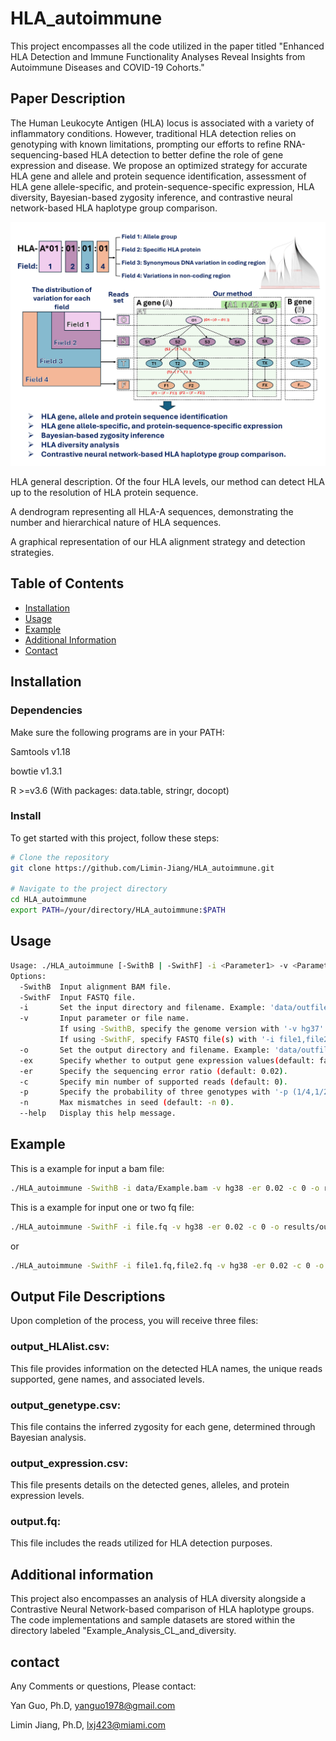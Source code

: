 # HLA_autoimmune
This project encompasses all the code utilized in the paper titled "Enhanced HLA Detection and Immune Functionality Analyses Reveal Insights from Autoimmune Diseases and COVID-19 Cohorts."

## Paper Description
The Human Leukocyte Antigen (HLA) locus is associated with a variety of inflammatory conditions. However, traditional HLA detection relies on genotyping with known limitations, prompting our efforts to refine RNA-sequencing-based HLA detection to better define the role of gene expression and disease. We propose an optimized strategy for accurate HLA gene and allele and protein sequence identification, assessment of HLA gene allele-specific, and protein-sequence-specific expression, HLA diversity, Bayesian-based zygosity inference, and contrastive neural network-based HLA haplotype group comparison. 

![Framework](https://github.com/Limin-Jiang/HLA_autoimmune/blob/main/Figure.JPG)

HLA general description. Of the four HLA levels, our method can detect HLA up to the resolution of HLA protein sequence. 

A dendrogram representing all HLA-A sequences, demonstrating the number and hierarchical nature of HLA sequences. 

A graphical representation of our HLA alignment strategy and detection strategies. 

## Table of Contents

- [Installation](#installation)
- [Usage](#usage)
- [Example](#Example)
- [Additional Information](#Additional)
- [Contact](#contact)

## Installation

###  Dependencies
Make sure the following programs are in your PATH:

Samtools v1.18

bowtie v1.3.1

R  >=v3.6 (With packages: data.table, stringr, docopt)

###  Install
To get started with this project, follow these steps:

```bash
# Clone the repository
git clone https://github.com/Limin-Jiang/HLA_autoimmune.git

# Navigate to the project directory
cd HLA_autoimmune
export PATH=/your/directory/HLA_autoimmune:$PATH
```



## Usage

```bash
Usage: ./HLA_autoimmune [-SwithB | -SwithF] -i <Parameter1> -v <Parameter2> -er <Parameter3> -c <Parameter4> -o <Parameter5>  -p <Parameter6> [-ex]
Options:
  -SwithB  Input alignment BAM file.  
  -SwithF  Input FASTQ file.  
  -i       Set the input directory and filename. Example: 'data/outfile.bam'.  
  -v       Input parameter or file name.  
           If using -SwithB, specify the genome version with '-v hg37' or '-v hg38'.           
           If using -SwithF, specify FASTQ file(s) with '-i file1,file2' (two files) or '-i file' (one file).           
  -o       Set the output directory and filename. Example: 'data/outfile'.  
  -ex      Specify whether to output gene expression values(default: false).  
  -er      Specify the sequencing error ratio (default: 0.02).  
  -c       Specify min number of supported reads (default: 0).  
  -p       Specify the probability of three genotypes with '-p (1/4,1/2,1/4)' (default: (1/3,1/3,1/3)).
  -n       Max mismatches in seed (default: -n 0). 
  --help   Display this help message.
```
## Example
This is a example for input a bam file:
```bash
./HLA_autoimmune -SwithB -i data/Example.bam -v hg38 -er 0.02 -c 0 -o results/output -ex -n 0
```

This is a example for input one or two fq file:
```bash
./HLA_autoimmune -SwithF -i file.fq -v hg38 -er 0.02 -c 0 -o results/output -ex -n 0
```

or

```bash
./HLA_autoimmune -SwithF -i file1.fq,file2.fq -v hg38 -er 0.02 -c 0 -o results/output -ex -n 0
```


## Output File Descriptions

Upon completion of the process, you will receive three files:

### output_HLAlist.csv: 

This file provides information on the detected HLA names, the unique reads supported, gene names, and associated levels.

### output_genetype.csv: 

This file contains the inferred zygosity for each gene, determined through Bayesian analysis.

### output_expression.csv: 

This file presents details on the detected genes, alleles, and protein expression levels.

### output.fq: 

This file includes the reads utilized for HLA detection purposes.


## Additional information

This project also encompasses an analysis of HLA diversity alongside a Contrastive Neural Network-based comparison of HLA haplotype groups. The code implementations and sample datasets are stored within the directory labeled "Example_Analysis_CL_and_diversity.



## contact

Any Comments or questions, Please contact:

Yan Guo, Ph.D, yanguo1978@gmail.com

Limin Jiang, Ph.D, lxj423@miami.com
